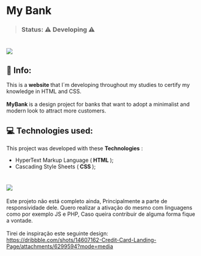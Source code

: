<h1> My Bank  </h1>

> ### Status: ⚠️ <b> Developing </b> ⚠️

<h1> 
  <img src="https://ik.imagekit.io/oudvyxa4jwd/MyBank_Apresenta__o_-zkJCGvbF"> 
</h1>

## 📝 Info:  
This is a <b> website </b> that I´m developing throughout my studies to certify my knowledge in HTML and CSS. <br> <br>
<b> MyBank </b> is a design project for banks that want to adopt a minimalist and modern look to attract more customers.

## 💻 Technologies used:

This project was developed with these <b> Technologies</b> :

- HyperText Markup Language (<b> HTML </b>);
- Cascading Style Sheets (<b>  CSS </b>); 

<h1> 
  <img src="https://ik.imagekit.io/oudvyxa4jwd/Captura_de_Tela__38__0YZ3YF06Z.png"> 
</h1> 

Este projeto não está completo ainda, Principalmente a parte de responsividade dele. Quero realizar a ativação do mesmo com linguagens como por exemplo JS e PHP, Caso queira contribuir de alguma forma fique a vontade. <br><br> 
 Tirei de inspiração este seguinte design: https://dribbble.com/shots/14607162-Credit-Card-Landing-Page/attachments/6299594?mode=media
